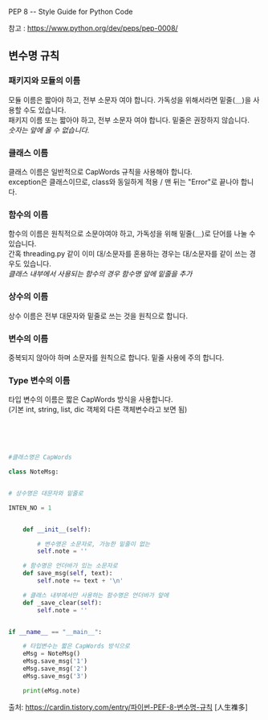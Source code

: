 PEP 8 -- Style Guide for Python Code

참고 : https://www.python.org/dev/peps/pep-0008/

## 변수명 규칙


### 패키지와 모듈의 이름

모듈 이름은 짧아야 하고, 전부 소문자 여야 합니다. 가독성을 위해서라면 밑줄(＿)을 사용할 수도 있습니다.<br>
패키지 이름 또는 짧아야 하고, 전부 소문자 여야 합니다. 밑줄은 권장하지 않습니다.<br>
_숫자는 앞에 올 수 없습니다._

### 클래스 이름

클래스 이름은 일반적으로 CapWords 규칙을 사용해야 합니다.<br>
exception은 클래스이므로, class와 동일하게 적용 / 맨 뒤는 "Error"로 끝나야 합니다.


### 함수의 이름

함수의 이름은 원칙적으로 소문야여야 하고, 가독성을 위해 밑줄(＿)로 단어를 나눌 수 있습니다.<br>
간혹 threading.py 같이 이미 대/소문자를 혼용하는 경우는 대/소문자를 같이 쓰는 경우도 있습니다.<br>
_클래스 내부에서 사용되는 함수의 경우 함수명 앞에 밑줄을 추가_


### 상수의 이름

상수 이름은 전부 대문자와 밑줄로 쓰는 것을 원칙으로 합니다.


### 변수의 이름

중복되지 않아야 하며 소문자를 원칙으로 합니다. 밑줄 사용에 주의 합니다.


### Type 변수의 이름

타입 변수의 이름은 짧은 CapWords 방식을 사용합니다.<br>
(기본 int, string, list, dic 객체외 다른 객체변수라고 보면 됨)

<br><br><br>

``` Python
#클래스명은 CapWords

class NoteMsg:


# 상수명은 대문자와 밑줄로

INTEN_NO = 1


    def __init__(self):

        # 변수명은 소문자로, 가능한 밑줄이 없는
        self.note = ''

    # 함수명은 언더바가 있는 소문자로
    def save_msg(self, text):
        self.note += text + '\n'

    # 클래스 내부에서만 사용하는 함수명은 언더바가 앞에
    def _save_clear(self):
        self.note = ''


if __name__ == "__main__":

    # 타입변수는 짧은 CapWords 방식으로
    eMsg = NoteMsg()
    eMsg.save_msg('1')
    eMsg.save_msg('2')
    eMsg.save_msg('3')

    print(eMsg.note)

```


출처: https://cardin.tistory.com/entry/파이썬-PEF-8-변수명-규칙 [人生襍多]
